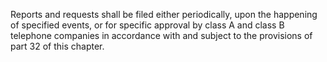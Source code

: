 Reports and requests shall be filed either periodically, upon the happening of specified events, or for specific approval by class A and class B telephone companies in accordance with and subject to the provisions of part 32 of this chapter.

